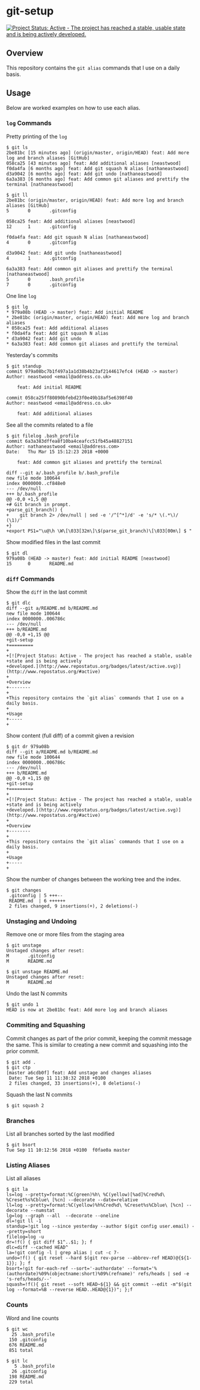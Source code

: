 # git-setup

[![Project Status: Active - The project has reached a stable, usable
state and is being actively
developed.](http://www.repostatus.org/badges/latest/active.svg)](http://www.repostatus.org/#active)

## Overview

This repository contains the `git alias` commands that I use on a daily basis.

## Usage

Below are worked examples on how to use each alias.

### `log` Commands

Pretty printing of the `log`

```
$ git ls
2be81bc [15 minutes ago] (origin/master, origin/HEAD) feat: Add more log and branch aliases [GitHub]
058ca25 [43 minutes ago] feat: Add additional aliases [neastwood]
f0da4fa [6 months ago] feat: Add git squash N alias [nathaneastwood]
d3a9042 [6 months ago] feat: Add git undo [nathaneastwood]
6a3a383 [6 months ago] feat: Add common git aliases and prettify the terminal [nathaneastwood]
```

```
$ git ll
2be81bc (origin/master, origin/HEAD) feat: Add more log and branch aliases [GitHub]
5       0       .gitconfig

058ca25 feat: Add additional aliases [neastwood]
12      1       .gitconfig

f0da4fa feat: Add git squash N alias [nathaneastwood]
4       0       .gitconfig

d3a9042 feat: Add git undo [nathaneastwood]
4       1       .gitconfig

6a3a383 feat: Add common git aliases and prettify the terminal [nathaneastwood]
5       0       .bash_profile
7       0       .gitconfig
```

One line `log`

```
$ git lg
* 979a08b (HEAD -> master) feat: Add initial README
* 2be81bc (origin/master, origin/HEAD) feat: Add more log and branch aliases
* 058ca25 feat: Add additional aliases
* f0da4fa feat: Add git squash N alias
* d3a9042 feat: Add git undo
* 6a3a383 feat: Add common git aliases and prettify the terminal
```

Yesterday's commits

```
$ git standup
commit 979a08bc7b1f497a1a1d38b4b23af2144617efc4 (HEAD -> master)
Author: neastwood <email@address.co.uk>

    feat: Add initial README

commit 058ca25ff80890bfebd23f0e49b18af5e6398f40
Author: neastwood <email@address.co.uk>

    feat: Add additional aliases
```

See all the commits related to a file

```
$ git filelog .bash_profile
commit 6a3a383dffea8f10ba4ceafcc51fb45a48827151
Author: nathaneastwood <email@address.com>
Date:   Thu Mar 15 15:12:23 2018 +0000

    feat: Add common git aliases and prettify the terminal

diff --git a/.bash_profile b/.bash_profile
new file mode 100644
index 0000000..cf848e0
--- /dev/null
+++ b/.bash_profile
@@ -0,0 +1,5 @@
+# Git branch in prompt.
+parse_git_branch() {
+    git branch 2> /dev/null | sed -e '/^[^*]/d' -e 's/* \(.*\)/ (\1)/'
+}
+export PS1="\u@\h \W\[\033[32m\]\$(parse_git_branch)\[\033[00m\] $ "
```

Show modified files in the last commit

```
$ git dl
979a08b (HEAD -> master) feat: Add initial README [neastwood]
15      0       README.md
```

### `diff` Commands

Show the `diff` in the last commit

```
$ git dlc
diff --git a/README.md b/README.md
new file mode 100644
index 0000000..006786c
--- /dev/null
+++ b/README.md
@@ -0,0 +1,15 @@
+git-setup
+=========
+
+[![Project Status: Active - The project has reached a stable, usable
+state and is being actively
+developed.](http://www.repostatus.org/badges/latest/active.svg)](http://www.repostatus.org/#active)
+
+Overview
+--------
+
+This repository contains the `git alias` commands that I use on a daily basis.
+
+Usage
+-----
+
```

Show content (full diff) of a commit given a revision

```
$ git dr 979a08b
diff --git a/README.md b/README.md
new file mode 100644
index 0000000..006786c
--- /dev/null
+++ b/README.md
@@ -0,0 +1,15 @@
+git-setup
+=========
+
+[![Project Status: Active - The project has reached a stable, usable
+state and is being actively
+developed.](http://www.repostatus.org/badges/latest/active.svg)](http://www.repostatus.org/#active)
+
+Overview
+--------
+
+This repository contains the `git alias` commands that I use on a daily basis.
+
+Usage
+-----
+
```

Show the number of changes between the working tree and the index.

```
$ git changes
 .gitconfig | 5 +++--
 README.md  | 6 ++++++
 2 files changed, 9 insertions(+), 2 deletions(-)
```

### Unstaging and Undoing

Remove one or more files from the staging area

```
$ git unstage
Unstaged changes after reset:
M       .gitconfig
M       README.md

$ git unstage README.md
Unstaged changes after reset:
M       README.md
```

Undo the last N commits

```
$ git undo 1
HEAD is now at 2be81bc feat: Add more log and branch aliases
```

### Commiting and Squashing

Commit changes as part of the prior commit, keeping the commit message the same. This is similar to creating a new commit and squashing into the prior commit.

```
$ git add .
$ git ctp
[master a6cdb0f] feat: Add unstage and changes aliases
 Date: Tue Sep 11 11:38:32 2018 +0100
 2 files changed, 33 insertions(+), 8 deletions(-)
```

Squash the last N commits

```
$ git squash 2
```

### Branches

List all branches sorted by the last modified

```
$ git bsort
Tue Sep 11 10:12:56 2018 +0100  f0fae0a master
```

### Listing Aliases

List all aliases

```
$ git la
ls=log --pretty=format:%C(green)%h\ %C(yellow)[%ad]%Cred%d\ %Creset%s%Cblue\ [%cn] --decorate --date=relative
ll=log --pretty=format:%C(yellow)%h%Cred%d\ %Creset%s%Cblue\ [%cn] --decorate --numstat
lg=log --graph --all  --decorate --oneline
dl=!git ll -1
standup=!git log --since yesterday --author $(git config user.email) --pretty=short
filelog=log -u
dr=!f() { git diff $1^..$1; }; f
dlc=diff --cached HEAD^
la=!git config -l | grep alias | cut -c 7-
undo=!f() { git reset --hard $(git rev-parse --abbrev-ref HEAD)@{${1-1}}; }; f
bsort=!git for-each-ref --sort='-authordate' --format='%(authordate)%09%(objectname:short)%09%(refname)' refs/heads | sed -e 's-refs/heads/--'
squash=!f(){ git reset --soft HEAD~${1} && git commit --edit -m"$(git log --format=%B --reverse HEAD..HEAD@{1})"; };f
```

### Counts

Word and line counts

```
$ git wc
  25 .bash_profile
 150 .gitconfig
 676 README.md
 851 total

$ git lc
   5 .bash_profile
  26 .gitconfig
 198 README.md
 229 total
```